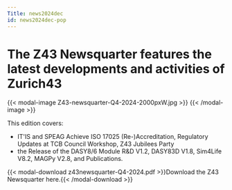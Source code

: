 ```yaml
---
Title: news2024dec
id: news2024dec-pop
---
```

# The Z43 Newsquarter features the latest developments and activities of Zurich43

{{< modal-image Z43-newsquarter-Q4-2024-2000pxW.jpg >}} {{< /modal-image >}}

This edition covers:  
- IT'IS and SPEAG Achieve ISO 17025 (Re-)Accreditation, Regulatory Updates at TCB Council Workshop, Z43 Jubilees Party
- the Release of the DASY8/6 Module R&D V1.2, DASY83D V1.8, Sim4Life V8.2, MAGPy V2.8, and Publications.

{{< modal-download z43newsquarter-Q4-2024.pdf >}}Download the Z43 Newsquarter here.{{< /modal-download >}}
